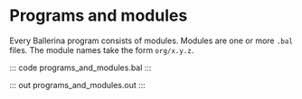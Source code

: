 # Programs and modules

Every Ballerina program consists of modules. Modules are one or more `.bal` files. The module names take the form `org/x.y.z`.

::: code programs_and_modules.bal :::

::: out programs_and_modules.out :::